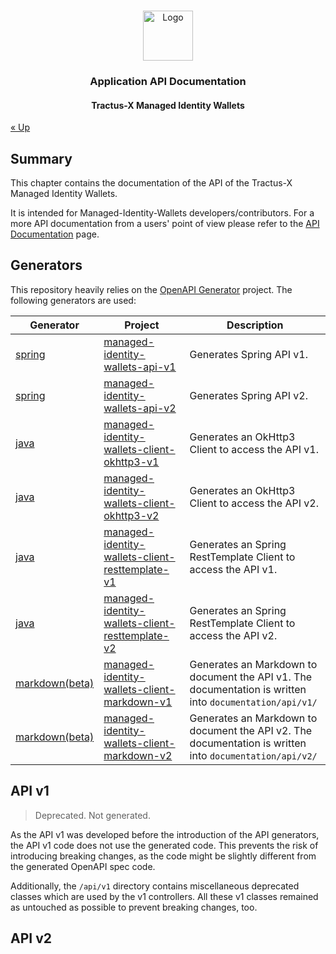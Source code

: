 <a name="readme-top"></a>

<!-- Caption -->

<br />
<div align="center">
  <a href="https://eclipse-tractusx.github.io/img/logo_tractus-x.svg">
    <img src="https://eclipse-tractusx.github.io/img/logo_tractus-x.svg" alt="Logo" width="80" height="80">
  </a>

<h3 align="center">Application API Documentation</h3>
<h4 align="center">Tractus-X Managed Identity Wallets</h4>

</div>

[« Up](../../README.md)

## Summary

This chapter contains the documentation of the API of the Tractus-X Managed Identity Wallets.

It is intended for Managed-Identity-Wallets developers/contributors. For a more API documentation from a users' point of
view please refer to the [API Documentation](../../../documentation/api/README.md) page.

## Generators

This repository heavily relies on the [OpenAPI Generator](https://openapi-generator.tech/) project. The following
generators are used:

| Generator                                                                 | Project                                                                                                               | Description                                                                                             | 
|---------------------------------------------------------------------------|-----------------------------------------------------------------------------------------------------------------------|---------------------------------------------------------------------------------------------------------|
| [spring](https://openapi-generator.tech/docs/generators/spring)           | [managed-identity-wallets-api-v1](../../../managed-identity-wallets-api-v1/README.md)                                 | Generates Spring API v1.                                                                                |
| [spring](https://openapi-generator.tech/docs/generators/spring)           | [managed-identity-wallets-api-v2](../../../managed-identity-wallets-api-v1/README.md)                                 | Generates Spring API v2.                                                                                |
| [java](https://openapi-generator.tech/docs/generators/java)               | [managed-identity-wallets-client-okhttp3-v1](../../../managed-identity-wallets-client-okhttp3-v1/README.md)           | Generates an OkHttp3 Client to access the API v1.                                                       |
| [java](https://openapi-generator.tech/docs/generators/java)               | [managed-identity-wallets-client-okhttp3-v2](../../../managed-identity-wallets-client-okhttp3-v2/README.md)           | Generates an OkHttp3 Client to access the API v2.                                                       |
| [java](https://openapi-generator.tech/docs/generators/java)               | [managed-identity-wallets-client-resttemplate-v1](../../../managed-identity-wallets-client-resttemplate-v1/README.md) | Generates an Spring RestTemplate Client to access the API v1.                                           |
| [java](https://openapi-generator.tech/docs/generators/java)               | [managed-identity-wallets-client-resttemplate-v2](../../../managed-identity-wallets-client-resttemplate-v2/README.md) | Generates an Spring RestTemplate Client to access the API v2.                                           |
| [markdown(beta)](https://openapi-generator.tech/docs/generators/markdown) | [managed-identity-wallets-client-markdown-v1](../../../managed-identity-wallets-markdown-v1/README.md)                | Generates an Markdown to document the API v1. The documentation is written into `documentation/api/v1/` | 
| [markdown(beta)](https://openapi-generator.tech/docs/generators/markdown) | [managed-identity-wallets-client-markdown-v2](../../../managed-identity-wallets-markdown-v2/README.md)                | Generates an Markdown to document the API v2. The documentation is written into `documentation/api/v2/` |

## API v1

> Deprecated. Not generated.

As the API v1 was developed before the introduction of the API generators, the API v1 code
does not use the generated code. This prevents the risk of introducing breaking changes, as the code might be slightly
different from the generated OpenAPI spec code.

Additionally, the `/api/v1` directory contains miscellaneous deprecated classes which are used by the v1 controllers.
All these v1 classes remained as untouched as possible to prevent breaking changes, too.

## API v2
